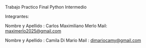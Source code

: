 Trabajo Practico Final Python Intermedio 

Integrantes:

Nombre y Apellido : Carlos Maximiliano Merlo
Mail: maximerlo2025@gmail.com


Nombre y Apellido : Camila Di Mario
Mail : dimariocamy@gmail.com
